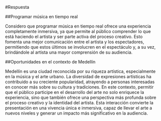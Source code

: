 #Respuesta

##Programar música en tiempo real

Considero que programar música en tiempo real ofrece una experiencia completamente inmersiva, ya que permite al público comprender lo que está haciendo el artista y ser parte activa del proceso creativo. Esto fomenta una mejor comunicación entre el artista y los espectadores, permitiendo que estos últimos se involucren en el espectáculo y, a su vez, brindándole al artista una mayor comprensión de su audiencia.

##Oportunidades en el contexto de Medellín

Medellín es una ciudad reconocida por su riqueza artística, especialmente en la música y el arte urbano. La diversidad de expresiones artísticas ha contribuido a su creciente popularidad, atrayendo a personas interesadas en conocer más sobre su cultura y tradiciones. En este contexto, permitir que el público participe en el desarrollo del arte no solo enriquece la experiencia, sino que también ofrece una perspectiva más profunda sobre el proceso creativo y la identidad del artista. Esta interacción convierte la presentación en una vivencia única e inmersiva, capaz de llevar el arte a nuevos niveles y generar un impacto más significativo en la audiencia.
